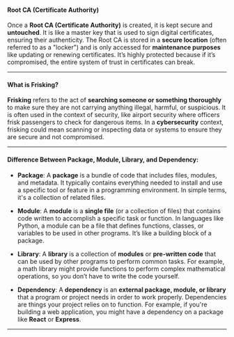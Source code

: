 #### **Root CA (Certificate Authority)**

Once a **Root CA (Certificate Authority)** is created, it is kept secure and **untouched**. It is like a master key that is used to sign digital certificates, ensuring their authenticity. The Root CA is stored in a **secure location** (often referred to as a "locker") and is only accessed for **maintenance purposes** like updating or renewing certificates. It’s highly protected because if it’s compromised, the entire system of trust in certificates can break.

---

#### **What is Frisking?**

**Frisking** refers to the act of **searching someone or something thoroughly** to make sure they are not carrying anything illegal, harmful, or suspicious. It is often used in the context of security, like airport security where officers frisk passengers to check for dangerous items. In a **cybersecurity** context, frisking could mean scanning or inspecting data or systems to ensure they are secure and not compromised.

---

#### **Difference Between Package, Module, Library, and Dependency:**

- **Package**: A **package** is a bundle of code that includes files, modules, and metadata. It typically contains everything needed to install and use a specific tool or feature in a programming environment. In simple terms, it's a collection of related files.
    
- **Module**: A **module** is a **single file** (or a collection of files) that contains code written to accomplish a specific task or function. In languages like Python, a module can be a file that defines functions, classes, or variables to be used in other programs. It’s like a building block of a package.
    
- **Library**: A **library** is a collection of **modules** or **pre-written code** that can be used by other programs to perform common tasks. For example, a math library might provide functions to perform complex mathematical operations, so you don’t have to write the code yourself.
    
- **Dependency**: A **dependency** is an **external package, module, or library** that a program or project needs in order to work properly. Dependencies are things your project relies on to function. For example, if you're building a web application, you might have a dependency on a package like **React** or **Express**.
    
---